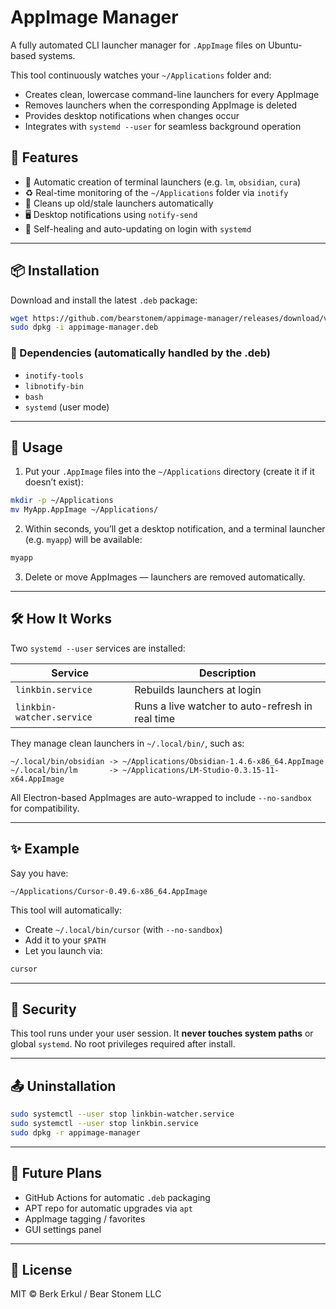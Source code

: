 # AppImage Manager

A fully automated CLI launcher manager for `.AppImage` files on Ubuntu-based systems.

This tool continuously watches your `~/Applications` folder and:
- Creates clean, lowercase command-line launchers for every AppImage
- Removes launchers when the corresponding AppImage is deleted
- Provides desktop notifications when changes occur
- Integrates with `systemd --user` for seamless background operation

## 🚀 Features

- 🔧 Automatic creation of terminal launchers (e.g. `lm`, `obsidian`, `cura`)
- ♻️ Real-time monitoring of the `~/Applications` folder via `inotify`
- 🧼 Cleans up old/stale launchers automatically
- 🖥️ Desktop notifications using `notify-send`
- 🔁 Self-healing and auto-updating on login with `systemd`

---

## 📦 Installation

Download and install the latest `.deb` package:

```bash
wget https://github.com/bearstonem/appimage-manager/releases/download/v1.0.0/appimage-manager.deb
sudo dpkg -i appimage-manager.deb
```

### 🧾 Dependencies (automatically handled by the .deb)

- `inotify-tools`
- `libnotify-bin`
- `bash`
- `systemd` (user mode)

---

## 📂 Usage

1. Put your `.AppImage` files into the `~/Applications` directory (create it if it doesn’t exist):

```bash
mkdir -p ~/Applications
mv MyApp.AppImage ~/Applications/
```

2. Within seconds, you’ll get a desktop notification, and a terminal launcher (e.g. `myapp`) will be available:
```bash
myapp
```

3. Delete or move AppImages — launchers are removed automatically.

---

## 🛠️ How It Works

Two `systemd --user` services are installed:

| Service | Description |
|--------|-------------|
| `linkbin.service` | Rebuilds launchers at login |
| `linkbin-watcher.service` | Runs a live watcher to auto-refresh in real time |

They manage clean launchers in `~/.local/bin/`, such as:
```
~/.local/bin/obsidian -> ~/Applications/Obsidian-1.4.6-x86_64.AppImage
~/.local/bin/lm       -> ~/Applications/LM-Studio-0.3.15-11-x64.AppImage
```

All Electron-based AppImages are auto-wrapped to include `--no-sandbox` for compatibility.

---

## ✨ Example

Say you have:

```
~/Applications/Cursor-0.49.6-x86_64.AppImage
```

This tool will automatically:
- Create `~/.local/bin/cursor` (with `--no-sandbox`)
- Add it to your `$PATH`
- Let you launch via:
```bash
cursor
```

---

## 🔐 Security

This tool runs under your user session. It **never touches system paths** or global `systemd`. No root privileges required after install.

---

## 📤 Uninstallation

```bash
sudo systemctl --user stop linkbin-watcher.service
sudo systemctl --user stop linkbin.service
sudo dpkg -r appimage-manager
```

---

## 🧠 Future Plans

- GitHub Actions for automatic `.deb` packaging
- APT repo for automatic upgrades via `apt`
- AppImage tagging / favorites
- GUI settings panel

---

## 📝 License

MIT © Berk Erkul / Bear Stonem LLC
